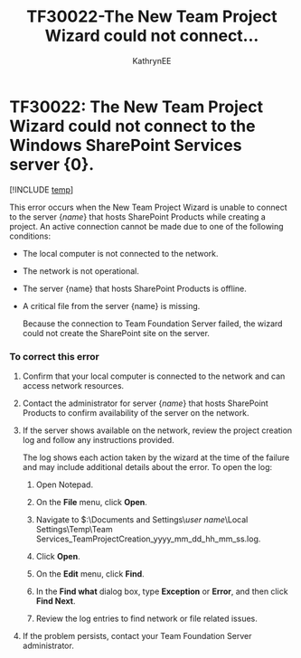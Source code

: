 ﻿---
title: TF30022-The New Team Project Wizard could not connect...
titleSuffix: Azure DevOps & TFS
description: The New Team Project Wizard is unable to connect to the server {name} that hosts SharePoint Products while creating a project.
ms.technology: devops-agile
ms.assetid: dd798fbb-8e24-4a33-91f6-7167138d7414
ms.author: kaelli
author: KathrynEE
ms.topic: Troubleshooting
ms.date: 01/20/2017
---

# TF30022: The New Team Project Wizard could not connect to the Windows SharePoint Services server {0}.

[!INCLUDE [temp](../../includes/version-vsts-tfs-all-versions.md)]

This error occurs when the New Team Project Wizard is unable to connect to the server {_name_} that hosts SharePoint Products while creating a project. An active connection cannot be made due to one of the following conditions:

* The local computer is not connected to the network.

* The network is not operational.

* The server {name} that hosts SharePoint Products is offline.

* A critical file from the server {name} is missing.

  Because the connection to Team Foundation Server failed, the wizard could not create the SharePoint site on the server.

### To correct this error

1.  Confirm that your local computer is connected to the network and can access network resources.

2.  Contact the administrator for server {_name_} that hosts SharePoint Products to confirm availability of the server on the network.

3.  If the server shows available on the network, review the project creation log and follow any instructions provided.

    The log shows each action taken by the wizard at the time of the failure and may include additional details about the error. To open the log:

    1.  Open Notepad.

    2.  On the **File** menu, click **Open**.

    3.  Navigate to $:\Documents and Settings\\_user name_\Local Settings\Temp\Team Services_TeamProjectCreation_yyyy_mm_dd_hh_mm_ss.log.

    4.  Click **Open**.

    5.  On the **Edit** menu, click **Find**.

    6.  In the **Find what** dialog box, type **Exception** or **Error**, and then click **Find Next**.

    7.  Review the log entries to find network or file related issues.

4.  If the problem persists, contact your Team Foundation Server administrator.
